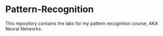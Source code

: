 # Pattern-Recognition
This repository contains the labs for my pattern recognition course, AKA Neural Networks.
